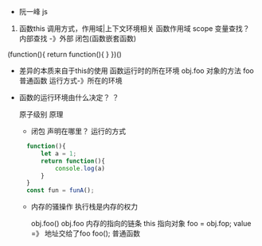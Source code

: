 - 阮一峰 js

1. 函数this 调用方式，作用域|上下文环境相关
  函数作用域 scope 变量查找？ 
  内部查找 -》外部 闭包(函数嵌套函数)
<!-- 全局 -->
(function(){
    <!-- 上 -->
      return function(){
      <!-- 环境 -->
      <!-- 下 -->
      <!-- this   当前的运行环境 -->
      }
  })()

  - 差异的本质来自于this的使用
    函数运行时的所在环境 
    obj.foo  对象的方法
    foo  普通函数  运行方式-》所在的环境

  - 函数的运行环境由什么决定？
    ？

    原子级别 原理
    - 闭包 声明在哪里？  运行的方式
    ```js
      function(){
          let a = 1;
          return function(){
              console.log(a)
          }
      }
      const fun = funA();
    ```
    - 内存的骚操作 
      执行栈是内存的权力


      obj.foo() obj.foo  内存的指向的链条  this 指向对象
      foo = obj.fop;  value =》 地址交给了foo 
      foo();  普通函数
